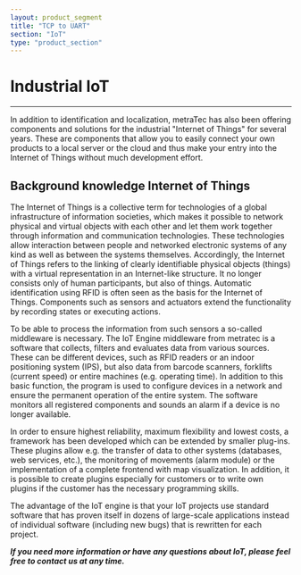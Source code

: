 ```yaml
---
layout: product_segment
title: "TCP to UART"
section: "IoT"
type: "product_section"
---
```

# Industrial IoT
***

In addition to identification and localization, metraTec has also been offering components and solutions for the industrial "Internet of Things" for several years. These are components that allow you to easily connect your own products to a local server or the cloud and thus make your entry into the Internet of Things without much development effort.

## Background knowledge Internet of Things

The Internet of Things is a collective term for technologies of a global infrastructure of information societies, which makes it possible to network physical and virtual objects with each other and let them work together through information and communication technologies. These technologies allow interaction between people and networked electronic systems of any kind as well as between the systems themselves. Accordingly, the Internet of Things refers to the linking of clearly identifiable physical objects (things) with a virtual representation in an Internet-like structure. It no longer consists only of human participants, but also of things. Automatic identification using RFID is often seen as the basis for the Internet of Things. Components such as sensors and actuators extend the functionality by recording states or executing actions.

To be able to process the information from such sensors a so-called middleware is necessary. The IoT Engine middleware from metratec is a software that collects, filters and evaluates data from various sources. These can be different devices, such as RFID readers or an indoor positioning system (IPS), but also data from barcode scanners, forklifts (current speed) or entire machines (e.g. operating time).
In addition to this basic function, the program is used to configure devices in a network and ensure the permanent operation of the entire system. The software monitors all registered components and sounds an alarm if a device is no longer available.

In order to ensure highest reliability, maximum flexibility and lowest costs, a framework has been developed which can be extended by smaller plug-ins. These plugins allow e.g. the transfer of data to other systems (databases, web services, etc.), the monitoring of movements (alarm module) or the implementation of a complete frontend with map visualization. In addition, it is possible to create plugins especially for customers or to write own plugins if the customer has the necessary programming skills.

The advantage of the IoT engine is that your IoT projects use standard software that has proven itself in dozens of large-scale applications instead of individual software (including new bugs) that is rewritten for each project.

***If you need more information or have any questions about IoT, please feel free to contact us at any time.***
